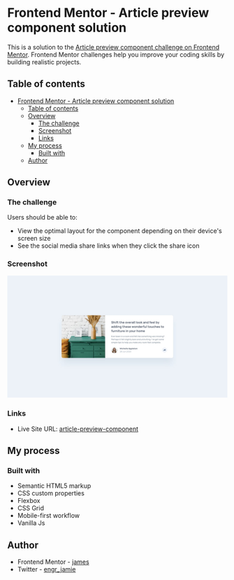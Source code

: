 # Frontend Mentor - Article preview component solution

This is a solution to the [Article preview component challenge on Frontend Mentor](https://www.frontendmentor.io/challenges/article-preview-component-dYBN_pYFT). Frontend Mentor challenges help you improve your coding skills by building realistic projects. 

## Table of contents

- [Frontend Mentor - Article preview component solution](#frontend-mentor---article-preview-component-solution)
  - [Table of contents](#table-of-contents)
  - [Overview](#overview)
    - [The challenge](#the-challenge)
    - [Screenshot](#screenshot)
    - [Links](#links)
  - [My process](#my-process)
    - [Built with](#built-with)
  - [Author](#author)


## Overview

### The challenge

Users should be able to:

- View the optimal layout for the component depending on their device's screen size
- See the social media share links when they click the share icon

### Screenshot

![](./design/desktop-design.jpg)

### Links

- Live Site URL: [article-preview-component](https://article-woad.vercel.app/)

## My process

### Built with

- Semantic HTML5 markup
- CSS custom properties
- Flexbox
- CSS Grid
- Mobile-first workflow
- Vanilla Js

## Author

- Frontend Mentor - [james](https://www.frontendmentor.io/profile/Jimztech)
- Twitter - [engr_jamie](https://www.twitter.com/engr_jamie)
